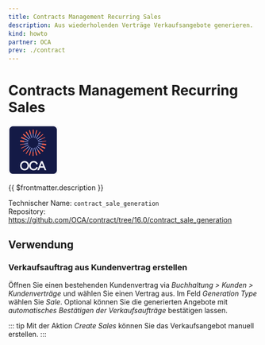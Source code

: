 ```yaml
---
title: Contracts Management Recurring Sales
description: Aus wiederholenden Verträge Verkaufsangebote generieren.
kind: howto
partner: OCA
prev: ./contract
---
```

# Contracts Management Recurring Sales
![icon_oca_app](attachments/icon_oca_app.png)

{{ $frontmatter.description }}

Technischer Name: `contract_sale_generation`\
Repository: <https://github.com/OCA/contract/tree/16.0/contract_sale_generation>

## Verwendung

### Verkaufsauftrag aus Kundenvertrag erstellen

Öffnen Sie einen bestehenden Kundenvertrag via *Buchhaltung > Kunden > Kundenverträge* und wählen Sie einen Vertrag aus. Im Feld *Generation Type* wählen Sie *Sale*. Optional können Sie die generierten Angebote mit *automatisches Bestätigen der Verkaufsaufträge* bestätigen lassen.

::: tip
Mit der Aktion *Create Sales* können Sie das Verkaufsangebot manuell erstellen.
:::
